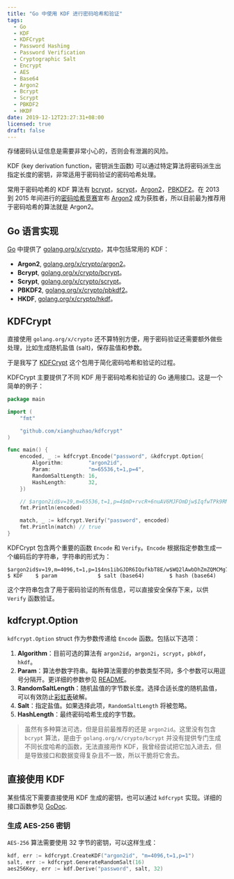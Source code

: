 ```yaml
---
title: "Go 中使用 KDF 进行密码哈希和验证"
tags:
  - Go
  - KDF
  - KDFCrypt
  - Password Hashing
  - Password Verification
  - Cryptographic Salt
  - Encrypt
  - AES
  - Base64
  - Argon2
  - Bcrypt
  - Scrypt
  - PBKDF2
  - HKDF
date: 2019-12-12T23:27:31+08:00
licensed: true
draft: false
---
```


存储密码认证信息是需要非常小心的，否则会有泄漏的风险。

KDF (key derivation function，密钥派生函数)
可以通过特定算法将密码派生出指定长度的密钥，非常适用于密码验证的密码哈希处理。

[bcrypt]: https://en.wikipedia.org/wiki/Bcrypt
[scrypt]: https://en.wikipedia.org/wiki/Scrypt
[Argon2]: https://en.wikipedia.org/wiki/Argon2
[PBKDF2]: https://en.wikipedia.org/wiki/PBKDF2

常用于密码哈希的 KDF
算法有 [bcrypt][]，[scrypt][]，[Argon2][]，[PBKDF2][]。在
2013 到 2015 年间进行的[密码哈希竞赛](https://password-hashing.net/)宣布
[Argon2][] 成为获胜者，所以目前最为推荐用于密码哈希的算法就是 Argon2。


## Go 语言实现

[Go](https://golang.org/) 中提供了
[golang.org/x/crypto](https://godoc.org/golang.org/x/crypto)，其中包括常用的 KDF：

* **Argon2**, [golang.org/x/crypto/argon2](https://godoc.org/golang.org/x/crypto/argon2)。
* **Bcrypt**, [golang.org/x/crypto/bcrypt](https://godoc.org/golang.org/x/crypto/bcrypt)。
* **Scrypt**, [golang.org/x/crypto/scrypt](https://godoc.org/golang.org/x/crypto/scrypt)。
* **PBKDF2**, [golang.org/x/crypto/pbkdf2](https://godoc.org/golang.org/x/crypto/pbkdf2)。
* **HKDF**, [golang.org/x/crypto/hkdf](https://godoc.org/golang.org/x/crypto/hkdf)。


## KDFCrypt

直接使用 `golang.org/x/crypto`
还不算特别方便，用于密码验证还需要额外做些处理，比如生成随机盐值
(salt)，保存盐值和参数。

于是我写了
[KDFCrypt](https://github.com/xianghuzhao/kdfcrypt)
这个包用于简化密码哈希和验证的过程。

KDFCrypt 主要提供了不同 KDF 用于密码哈希和验证的 Go
通用接口。这是一个简单的例子：

```go
package main

import (
	"fmt"

	"github.com/xianghuzhao/kdfcrypt"
)

func main() {
	encoded, _ := kdfcrypt.Encode("password", &kdfcrypt.Option{
		Algorithm:        "argon2id",
		Param:            "m=65536,t=1,p=4",
		RandomSaltLength: 16,
		HashLength:       32,
	})

	// $argon2id$v=19,m=65536,t=1,p=4$mD+rvcR+6nuAV6MJFOmDjw$IqfwTPk9RMGeOv4pCE1QiURuSoi655GUVjcQAk81eXM
	fmt.Println(encoded)

	match, _ := kdfcrypt.Verify("password", encoded)
	fmt.Println(match) // true
}
```

KDFCrypt 包含两个重要的函数 `Encode` 和 `Verify`。`Encode`
根据指定参数生成一个编码后的字符串，字符串的形式为：

```
$argon2id$v=19,m=4096,t=1,p=1$4ns1ibGJDR6IQufkbT8E/w$WQ2lAwbDhZmZQMCMg74L00OHUFzn/IvbwDaxU6bgIys
$ KDF    $ param             $ salt (base64)        $ hash (base64)
```

这个字符串包含了用于密码验证的所有信息，可以直接安全保存下来，以供
`Verify` 函数验证。


## kdfcrypt.Option

`kdfcrypt.Option` struct 作为参数传递给 `Encode`
函数。包括以下选项：

1. **Algorithm**：目前可选的算法有 `argon2id`，`argon2i`，`scrypt`，`pbkdf`，`hkdf`。
2. **Param**：算法参数字符串。每种算法需要的参数类型不同，多个参数可以用逗号分隔开。更详细的参数参见
   [README](https://github.com/xianghuzhao/kdfcrypt#supported-kdf)。
3. **RandomSaltLength**：随机盐值的字节数长度。选择合适长度的随机盐值，可以有效防止[彩虹表](https://en.wikipedia.org/wiki/Rainbow_table)破解。
4. **Salt**：指定盐值。如果选择此项，`RandomSaltLength` 将被忽略。
5. **HashLength**：最终密码哈希生成的字节数。

> 虽然有多种算法可选，但是目前最推荐的还是
> `argon2id`。这里没有包含 `bcrypt` 算法，是由于
> `golang.org/x/crypto/bcrypt`
> 并没有提供专门生成不同长度哈希的函数，无法直接用作
> KDF，我曾经尝试把它加入进去，但是导致接口和数据变得复杂且不一致，所以干脆将它舍去。


## 直接使用 KDF

某些情况下需要直接使用 KDF 生成的密钥，也可以通过
`kdfcrypt` 实现。详细的接口函数参见
[GoDoc](https://godoc.org/github.com/xianghuzhao/kdfcrypt).

### 生成 AES-256 密钥

`AES-256` 算法需要使用 32 字节的密钥，可以这样生成：

```go
kdf, err := kdfcrypt.CreateKDF("argon2id", "m=4096,t=1,p=1")
salt, err := kdfcrypt.GenerateRandomSalt(16)
aes256Key, err := kdf.Derive("password", salt, 32)
```
